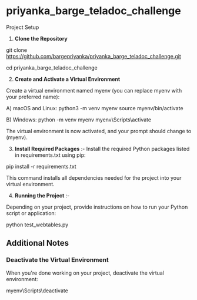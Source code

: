 # priyanka_barge_teladoc_challenge

Project Setup

1) **Clone the Repository**

git clone https://github.com/bargepriyanka/priyanka_barge_teladoc_challenge.git

cd priyanka_barge_teladoc_challenge


2) **Create and Activate a Virtual Environment**

Create a virtual environment named myenv (you can replace myenv with your preferred name):

A) macOS and Linux:
python3 -m venv myenv
source myenv/bin/activate

B) Windows:
python -m venv myenv
myenv\Scripts\activate

The virtual environment is now activated, and your prompt should change to (myenv).

3) **Install Required Packages** :-
Install the required Python packages listed in requirements.txt using pip:

pip install -r requirements.txt

This command installs all dependencies needed for the project into your virtual environment.

4) **Running the Project** :-

Depending on your project, provide instructions on how to run your Python script or application:

python test_webtables.py

## Additional Notes

### Deactivate the Virtual Environment

When you're done working on your project, deactivate the virtual environment:

myenv\Scripts\deactivate

